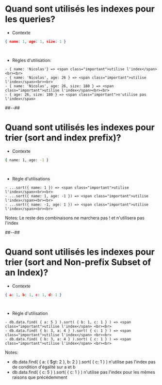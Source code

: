 <!-- .slide: class="with-code"-->
# Quand sont utilisés les indexes pour les queries?
- Contexte
<!-- .element: class="bold" -->
```json
{ name: 1, age: 1, size: 1 }
```
<br>

- Règles d'utilisation:
<!-- .element: class="bold" -->
    - { name: 'Nicolas'} => <span class="important">utilise l'index</span><br><br>
    - { name: 'Nicolas', age: 26 } => <span class="important">utilise l'index</span><br><br>
    - { name: 'Nicolas', age: 26, size: 180 } => <span class="important">utilise l'index</span><br><br>
    - { age: 26, size: 180 } => <span class="important">n'utilise pas l'index</span>


##--##

<!-- .slide: class="with-code inconsolata"-->
# Quand sont utilisés les indexes pour trier (sort and index prefix)?
- Contexte
<!-- .element: class="bold" -->
```bash
{ name: 1, age: -1 }
```
<br>

- Règle d'utilisations
<!-- .element: class="bold" -->
    - ...sort({ name: 1 }) => <span class="important">utilise l'index</span><br><br>
    - ...sort({ name: 1, age: -1 }) => <span class="important">utilise l'index</span><br><br>
    - ...sort({ name: -1, age: 1 }) => <span class="important">utilise l'index</span><br><br>

Notes: Le reste des combinaisons ne marchera pas ! et n'utilisera pas l'index

##--##

<!-- .slide: class="with-code inconsolata"-->
# Quand sont utilisés les indexes pour trier (sort and Non-prefix Subset of an Index)?
- Contexte
<!-- .element: class="bold" -->
```json
{ a: 1, b: 1, c: 1, d: 1 }
```
<br>

- Règle d'utilisation
<!-- .element: class="bold" -->
    - db.data.find( { a: 5 } ).sort( { b: 1, c: 1 } ) => <span class="important">utilise l'index</span> <br><br>
    - db.data.find( { b: 3, a: 4 } ).sort( { c: 1 } ) => <span class="important">utilise l'index</span> <br><br>
    - db.data.find( { b: 3, a: 4 } ).sort( { c: 1 } ) => <span class="important">utilise l'index</span> <br><br>

Notes: 
- db.data.find( { a: { $gt: 2 }, b: 2 } ).sort( { c: 1 } ) n'utilise pas l'index pas de condition d'égalité sur a et b
- db.data.find( { c: 5 } ).sort( { c: 1 } )  n'utilise pas l'index pour les mêmes raisons que précédemment


